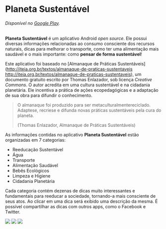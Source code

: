 # Planeta Sustentável
###### Disponível no [Google Play](http://play.google.com/store/apps/details?id=com.adrielcafe.planetasustentavel).

**Planeta Sustentável** é um aplicativo Android *open source*. Ele possui diversas informações relacionadas ao consumo consciente dos recursos naturais, dicas para melhorar o transporte, como ter uma alimentação mais saudável e o mais importante: como **pensar de forma sustentável**!

Este aplicativo foi baseado no [Almanaque de Práticas Sustentáveis](http://iteia.org.br/textos/almanaque-de-praticas-sustentaveis http://iteia.org.br/textos/almanaque-de-praticas-sustentaveis), um documento gratuito escrito por Thomas Enlazador, sob licença *Creative Commons*. O autor acredita em uma cultura sustentável e na cidadania planetária. Ele incentiva a prática de ações ecopedagógicas e a adaptação de sua obra para difundir o conhecimento.

> O almanaque foi produzido para ser meta­culturalmente­reciclado. Adapte­se, recrie­se e difunda novas práticas sustentáveis pela cura do planeta.
> 
> (Thomas Enlazador, Almanaque de Práticas Sustentáveis)

As informações contidas no aplicativo **Planeta Sustentável** estão organizadas em 7 categorias:

* Reeducação Sustentável
* Água
* Transporte
* Alimentação Saudável
* Bebês Ecológicos
* Limpeza e Higiene
* Cidadania Planetária

Cada categoria contém dezenas de dicas muito interessantes e fundamentais para reeducar a sociedade, tornando-a mais consciente de seus atos. Ao clicar em uma dica será exibido uma descrição da mesma. É possível compartilhar as dicas com outros apps, como o Facebook e Twitter.

![](http://i.imgur.com/ja0nW9G.png)
![](http://i.imgur.com/3zk5cxO.png)
![](http://i.imgur.com/lCaTx6a.png)
